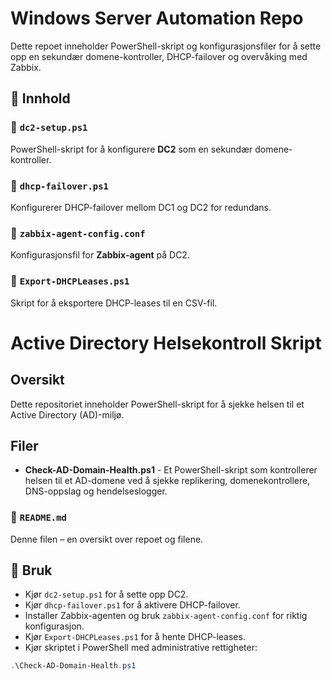 # Windows Server Automation Repo  

Dette repoet inneholder PowerShell-skript og konfigurasjonsfiler for å sette opp en sekundær domene-kontroller, DHCP-failover og overvåking med Zabbix.  

## 📂 **Innhold**  

### 🔹 `dc2-setup.ps1`  
PowerShell-skript for å konfigurere **DC2** som en sekundær domene-kontroller.  

### 🔹 `dhcp-failover.ps1`  
Konfigurerer DHCP-failover mellom DC1 og DC2 for redundans.  

### 🔹 `zabbix-agent-config.conf`  
Konfigurasjonsfil for **Zabbix-agent** på DC2.  

### 🔹 `Export-DHCPLeases.ps1`  
Skript for å eksportere DHCP-leases til en CSV-fil.  

# Active Directory Helsekontroll Skript

## Oversikt
Dette repositoriet inneholder PowerShell-skript for å sjekke helsen til et Active Directory (AD)-miljø.

## Filer
- **Check-AD-Domain-Health.ps1** - Et PowerShell-skript som kontrollerer helsen til et AD-domene ved å sjekke replikering, domenekontrollere, DNS-oppslag og hendelseslogger.

### 🔹 `README.md`  
Denne filen – en oversikt over repoet og filene.  

## 📌 **Bruk**  
- Kjør `dc2-setup.ps1` for å sette opp DC2.  
- Kjør `dhcp-failover.ps1` for å aktivere DHCP-failover.  
- Installer Zabbix-agenten og bruk `zabbix-agent-config.conf` for riktig konfigurasjon.  
- Kjør `Export-DHCPLeases.ps1` for å hente DHCP-leases.
- Kjør skriptet i PowerShell med administrative rettigheter:
```powershell
.\Check-AD-Domain-Health.ps1
